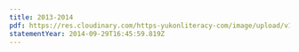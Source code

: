```yaml
---
title: 2013-2014
pdf: https://res.cloudinary.com/https-yukonliteracy-com/image/upload/v1648542366/agr-2013-2014_t2dzi9.pdf
statementYear: 2014-09-29T16:45:59.819Z
---
```

